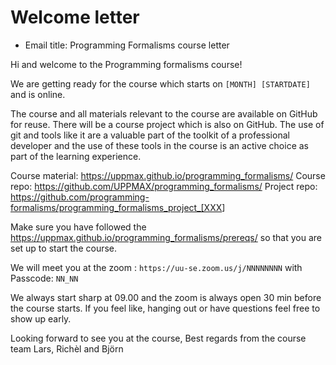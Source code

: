 # Welcome letter

- Email title: Programming Formalisms course letter

<!-- markdownlint-disable MD013 --><!-- Email text will not be split up over lines for easy copy-pasting, hence will break 80 characters per line -->

Hi and welcome to the Programming formalisms course!

We are getting ready for the course which starts on `[MONTH] [STARTDATE]` and is online.

The course and all materials relevant to the course are available on GitHub for reuse. There will be a course project which is also on GitHub. The use of git and tools like it are a valuable part of the toolkit of a professional developer and the use of these tools in the course is an active choice as part of the learning experience.

Course material: <https://uppmax.github.io/programming_formalisms/>
Course repo: <https://github.com/UPPMAX/programming_formalisms/>
Project repo: <https://github.com/programming-formalisms/programming_formalisms_project_[XXX>]

Make sure you have followed the <https://uppmax.github.io/programming_formalisms/prereqs/> so that you are set up to start the course.

We will meet you at the zoom :
`https://uu-se.zoom.us/j/NNNNNNNN`
with Passcode: `NN_NN`

We always start sharp at 09.00 and the zoom is always open 30 min before the course starts. If you feel like, hanging out or have questions feel free to show up early.

Looking forward to see you at the course,
Best regards from the course team
Lars, Richèl and Björn

<!-- markdownlint-enable MD013 -->

